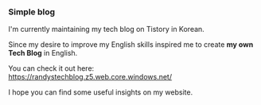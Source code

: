 ### Simple blog

I'm currently maintaining my tech blog on Tistory in Korean.

Since my desire to improve my English skills inspired me to create **my own Tech Blog** in English.

You can check it out here: https://randystechblog.z5.web.core.windows.net/

I hope you can find some useful insights on my website.
